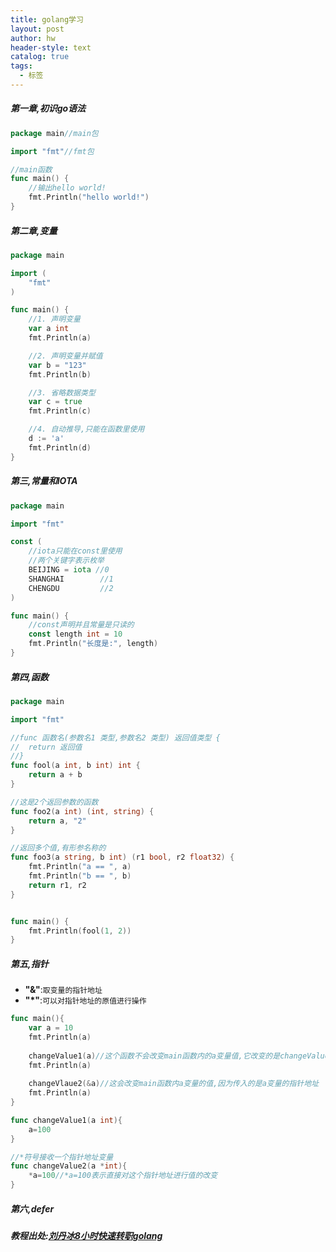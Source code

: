 ```yaml
---
title: golang学习
layout: post
author: hw
header-style: text
catalog: true
tags:
  - 标签
---
```

##### 第一章,初识go语法
```go
package main//main包

import "fmt"//fmt包

//main函数
func main() {
    //输出hello world!
    fmt.Println("hello world!")
}
```

##### 第二章,变量
```go
package main

import (
	"fmt"
)

func main() {
	//1. 声明变量
	var a int
	fmt.Println(a)

	//2. 声明变量并赋值
	var b = "123"
	fmt.Println(b)

	//3. 省略数据类型
	var c = true
	fmt.Println(c)

	//4. 自动推导,只能在函数里使用
	d := 'a'
	fmt.Println(d)
}

```

##### 第三,常量和IOTA
```go
package main

import "fmt"

const (
	//iota只能在const里使用
	//两个关键字表示枚举
	BEIJING = iota //0
	SHANGHAI 		//1
	CHENGDU 		//2
)

func main() {
	//const声明并且常量是只读的
	const length int = 10
	fmt.Println("长度是:", length)
}

```


##### 第四,函数

```go
package main

import "fmt"

//func 函数名(参数名1 类型,参数名2 类型) 返回值类型 {
//	return 返回值
//}
func fool(a int, b int) int {
	return a + b
}

//这是2个返回参数的函数
func foo2(a int) (int, string) {
	return a, "2"
}

//返回多个值,有形参名称的
func foo3(a string, b int) (r1 bool, r2 float32) {
	fmt.Println("a == ", a)
	fmt.Println("b == ", b)
	return r1, r2
}


func main() {
	fmt.Println(fool(1, 2))
}

```

##### 第五,指针
- **"&"**:`取变量的指针地址`
- **"\*"**:`可以对指针地址的原值进行操作`

```go
func main(){
	var a = 10
	fmt.Println(a)
	
	changeValue1(a)//这个函数不会改变main函数内的a变量值,它改变的是changeValue1()函数内形参的值
	fmt.Println(a)
	
	changeVlaue2(&a)//这会改变main函数内a变量的值,因为传入的是a变量的指针地址
	fmt.Println(a)
}

func changeValue1(a int){
	a=100
}

//*符号接收一个指针地址变量
func changeValue2(a *int){
	*a=100//*a=100表示直接对这个指针地址进行值的改变
}
```

##### 第六,defer



##### 教程出处:[刘丹冰8小时快速转职golang](https://www.bilibili.com/video/BV1gf4y1r79E)